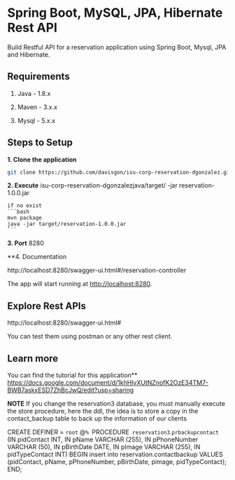 # Spring Boot, MySQL, JPA, Hibernate Rest API

Build Restful  API for a reservation application using Spring Boot, Mysql, JPA and Hibernate.

## Requirements

1. Java - 1.8.x

2. Maven - 3.x.x

3. Mysql - 5.x.x

## Steps to Setup

**1. Clone the application**

```bash
git clone https://github.com/davisgon/isu-corp-reservation-dgonzalez.git
```

**2. Execute**
    isu-corp-reservation-dgonzalezjava/target/  -jar reservation-1.0.0.jar

    if no exist
    ```bash
    mvn package
    java -jar target/reservation-1.0.0.jar
    ```

**3. Port**
      8280

**4. Documentation

  http://localhost:8280/swagger-ui.html#/reservation-controller


The app will start running at <http://localhost:8280>.

## Explore Rest APIs

http://localhost:8280/swagger-ui.html#

You can test them using postman or any other rest client.

## Learn more

You can find the tutorial for this application**
https://docs.google.com/document/d/1khHlvXUtNZnofK2OzE34TM7-BWB7askxESD7ZhBcJwQ/edit?usp=sharing

**NOTE**
If you change the reservation3 database, you must manually execute the store procedure, here the ddl, the idea is to store a copy in the contact_backup table to back up the information of our clients

CREATE DEFINER = `root` @`% `PROCEDURE` reservation3`.`prbackupcontact` (IN pidContact INT, IN pName VARCHAR (255), IN pPhoneNumber VARCHAR (50), IN pBirthDate DATE, IN pImage VARCHAR (255), IN pidTypeContact INT)
BEGIN
insert into reservation.contactbackup VALUES (pidContact, pName, pPhoneNumber, pBirthDate, pimage, pidTypeContact);
END;
